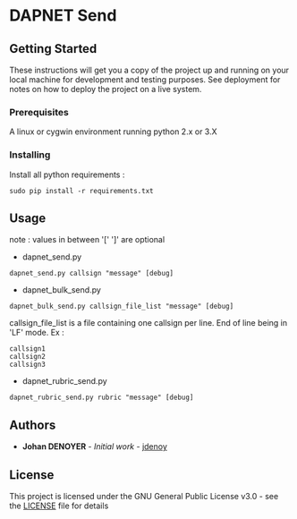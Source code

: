 # DAPNET Send


## Getting Started

These instructions will get you a copy of the project up and running on your local machine for development and testing purposes. See deployment for notes on how to deploy the project on a live system.

### Prerequisites
A linux or cygwin environment running python 2.x or 3.X

### Installing
Install all python requirements :

```
sudo pip install -r requirements.txt
```

## Usage

note : values in between '[' ']' are optional

* dapnet_send.py
```
dapnet_send.py callsign "message" [debug]
```
* dapnet_bulk_send.py
```
dapnet_bulk_send.py callsign_file_list "message" [debug]
```
callsign_file_list is a file containing one callsign per line. End of line being in 'LF' mode.
Ex :
```
callsign1
callsign2
callsign3
```

* dapnet_rubric_send.py
```
dapnet_rubric_send.py rubric "message" [debug]
```

## Authors

* **Johan DENOYER** - *Initial work* - [jdenoy](https://github.com/jdenoy)


## License

This project is licensed under the GNU General Public License v3.0 - see the [LICENSE](LICENSE) file for details
